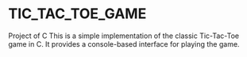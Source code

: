 # TIC_TAC_TOE_GAME
Project of C 
This is a simple implementation of the classic Tic-Tac-Toe game in C. It provides a console-based interface for playing the game.
